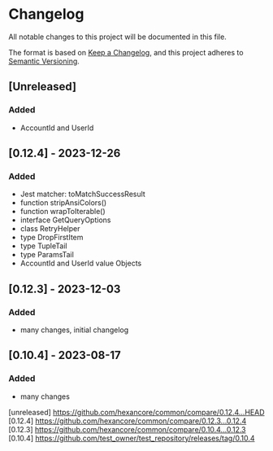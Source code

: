 # Changelog
All notable changes to this project will be documented in this file.

The format is based on [Keep a Changelog](https://keepachangelog.com/en/1.0.0/),
and this project adheres to [Semantic Versioning](https://semver.org/spec/v2.0.0.html).

## [Unreleased]

### Added

- AccountId and UserId

## [0.12.4] - 2023-12-26

### Added

- Jest matcher: toMatchSuccessResult
- function stripAnsiColors() 
- function wrapToIterable() 
- interface GetQueryOptions
- class RetryHelper 
- type DropFirstItem
- type TupleTail
- type ParamsTail
- AccountId and UserId value Objects

## [0.12.3] - 2023-12-03

### Added

- many changes, initial changelog

## [0.10.4] - 2023-08-17

### Added

- many changes

[unreleased] https://github.com/hexancore/common/compare/0.12.4...HEAD  
[0.12.4] https://github.com/hexancore/common/compare/0.12.3...0.12.4  
[0.12.3] https://github.com/hexancore/common/compare/0.10.4...0.12.3   
[0.10.4] https://github.com/test_owner/test_repository/releases/tag/0.10.4   
